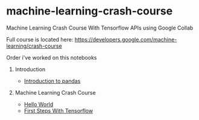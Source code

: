 # machine-learning-crash-course
Machine Learning Crash Course With Tensorflow APIs using Google Collab

Full course is located here: https://developers.google.com/machine-learning/crash-course

Order i've worked on this notebooks 

1. Introduction
    - [Introduction to pandas](machine-learning-crash-course/intro_to_pandas.ipynb) 
  
2. Machine Learning Crash Course
    - [Hello World](machine-learning-crash-course/hello_world.ipynb)
    - [First Steps With Tensorflow](machine-learning-crash-course/first_steps_with_tensor_flow.ipynb)
